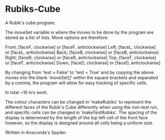 # Rubiks-Cube
A Rubik's cube program.

The moveSet variable is where the moves to be done by the program are stored as a list of lists. Move options are therefore:

Front;  [faceF, clockwise] or [faceF, anticlockwise]
Left;   [faceL, clockwise] or [faceL, anticlockwise]
Back;   [faceB, clockwise] or [faceB, anticlockwise]
Right;  [faceR, clockwise] or [faceR, anticlockwise]
Top;    [faceT, clockwise] or [faceT, anticlockwise]
Down;   [faceD, clockwise] or [faceD, anticlockwise]

By changing from 'test = False' to 'test = True' and by copying the above moves into the blank 'moveSet[]' within the square brackets and separated by a comma, the program will allow for easy tracking of specific cells.

In total ~10 hrs work.

The colour characters can be changed in 'makeRubiks' to represent the different faces of the Rubik's Cube differently when using the non-test run, and specific cells can be changed in 'makeTestRubiks'. The spacing of the display is determined by the length of the top left cell of the front face however, so the display is designed around all cells being a uniform size.

Written in Anaconda's Spyder.
